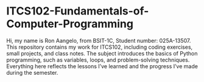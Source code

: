 # ITCS102-Fundamentals-of-Computer-Programming
Hi, my name is Ron Aangelo, from BSIT-1C, Student number: 025A-13507.
This repository contains my work for ITCS102, including coding exercises, small projects, and class notes. The subject introduces the basics of Python programming, such as variables, loops, and problem-solving techniques. Everything here reflects the lessons I’ve learned and the progress I’ve made during the semester.
